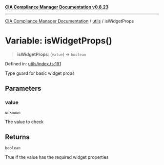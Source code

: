 [**CIA Compliance Manager Documentation v0.8.23**](../../README.md)

***

[CIA Compliance Manager Documentation](../../modules.md) / [utils](../README.md) / isWidgetProps

# Variable: isWidgetProps()

> **isWidgetProps**: (`value`) => `boolean`

Defined in: [utils/index.ts:191](https://github.com/Hack23/cia-compliance-manager/blob/55488ba3ac0003e4435eb3634b6ab6e9b8b05a9b/src/utils/index.ts#L191)

Type guard for basic widget props

## Parameters

### value

`unknown`

The value to check

## Returns

`boolean`

True if the value has the required widget properties
